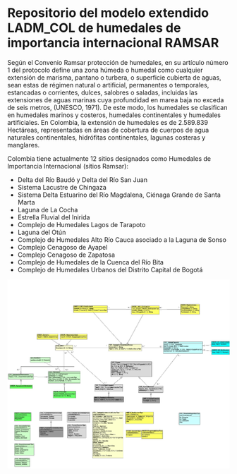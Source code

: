 # Repositorio del modelo extendido LADM_COL de humedales de importancia internacional RAMSAR

Según el Convenio Ramsar protección de humedales, en su artículo número 1 del protocolo define una zona húmeda o humedal como cualquier extensión de marisma, pantano o turbera, o superficie cubierta de aguas, sean estas de régimen natural o artificial, permanentes o temporales, estancadas o corrientes, dulces, salobres o saladas, incluidas las extensiones de aguas marinas cuya profundidad en marea baja no exceda de seis metros, (UNESCO, 1971). De este modo, los humedales se clasifican en humedales marinos y costeros, humedales continentales y humedales artificiales. En Colombia, la extensión de humedales es de 2.589.839 Hectáreas, representadas en áreas de cobertura de cuerpos de agua naturales continentales, hidrófitas continentales, lagunas costeras y manglares.

Colombia tiene actualmente 12 sitios designados como Humedales de Importancia Internacional (sitios Ramsar): 

- Delta del Río Baudó y Delta del Río San Juan
- Sistema Lacustre de Chingaza
- Sistema Delta Estuarino del Río Magdalena, Ciénaga Grande de Santa Marta
- Laguna de La Cocha
- Estrella Fluvial del Inirida
- Complejo de Humedales Lagos de Tarapoto
- Laguna del Otún
- Complejo de Humedales Alto Río Cauca asociado a la Laguna de Sonso
- Complejo Cenagoso de Ayapel
- Complejo Cenagoso de Zapatosa
- Complejo de Humedales de la Cuenca del Río Bita
- Complejo de Humedales Urbanos del Distrito Capital de Bogotá

<img src="diagrama.jpeg">
